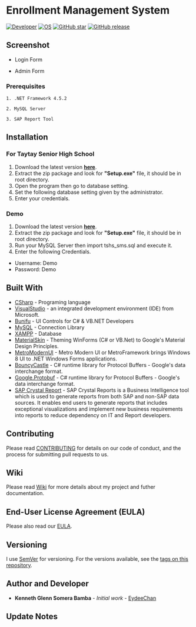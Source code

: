 # Enrollment Management System
[![Developer](https://img.shields.io/badge/Developed%20by%3A-Kenneth%20Glenn%20Somera%20Bamba-brightgreen.svg)](https://github.com/EydeeChan/)
[![OS](https://img.shields.io/badge/OS%3A-Windows%207%20and%20up-blue.svg)](https://github.com/EydeeChan/Voting-Management-System)
[![GitHub star](https://img.shields.io/github/stars/EydeeChan/Enrollment-Management-System.svg)](https://github.com/EydeeChan/Enrollment-Management-System)
[![GitHub release](https://img.shields.io/github/release/EydeeChan/Enrollment-Management-System.svg)](https://github.com/EydeeChan/Enrollment-Management-System)


## Screenshot


- Login Form


- Admin Form 

### Prerequisites
```
1. .NET Framework 4.5.2
```
```
2. MySQL Server
```
```
3. SAP Report Tool
```

## Installation

### For Taytay Senior High School
1. Download the latest version **[here](https://github.com/EydeeChan/Enrollment-Management-System/releases)**.
2. Extract the zip package and look for **"Setup.exe"** file, it should be in root directory.
3. Open the program then go to database setting.
4. Set the following database setting given by the administrator.
5. Enter your credentials.

### Demo
1. Download the latest version **[here](https://github.com/EydeeChan/Enrollment-Management-System/releases)**.
2. Extract the zip package and look for **"Setup.exe"** file, it should be in root directory.
3. Run your MySQL Server then import tshs_sms.sql and execute it.
4. Enter the following Credentials.

* Username: Demo
* Password: Demo


## Built With

* [CSharp](https://docs.microsoft.com/en-us/dotnet/csharp/) - Programing language
* [VisualStudio](https://visualstudio.microsoft.com/) - an integrated development environment (IDE) from Microsoft.
* [Bunifu](https://bunifuframework.com/docs/) - UI Controls for C# & VB.NET Developers
* [MySQL](https://github.com/mysql) - Connection Library
* [XAMPP](https://www.apachefriends.org/index.html) - Database
* [MaterialSkin](https://github.com/IgnaceMaes/WinForms-MaterialSkin) - Theming WinForms (C# or VB.Net) to Google's Material Design Principles.
* [MetroModernUI](http://denricdenise.info/) - Metro Modern UI or MetroFramework brings Windows 8 UI to .NET Windows Forms applications.
* [BouncyCastle](http://www.bouncycastle.org/csharp/) - C# runtime library for Protocol Buffers - Google's data interchange format.
* [Google.Protobuf](https://github.com/protocolbuffers/protobuf) - C# runtime library for Protocol Buffers - Google's data interchange format.
* [SAP Crystal Report](https://www.sap.com/sea/products/crystal-reports.html) - SAP Crystal Reports is a Business Intelligence tool which is used to generate reports from both SAP and non-SAP data sources. It enables end users to generate reports that includes exceptional visualizations and implement new business requirements into reports to reduce dependency on IT and Report developers.

## Contributing

Please read [CONTRIBUTING](CONTRIBUTING.md) for details on our code of conduct, and the process for submitting pull requests to us.

## Wiki

Please read [Wiki](https://github.com/EydeeChan/Enrollment-Management-System/wiki) for more details about my project and futher documentation.

## End-User License Agreement (EULA)
Please also read our [EULA](https://github.com/EydeeChan/Enrollment-Management-System/wiki/End-User-License-Agreement-(EULA)).

## Versioning

I use [SemVer](http://semver.org/) for versioning. For the versions available, see the [tags on this repository](https://github.com/EydeeChan/Enrollment-Management-System/tags).

## Author and Developer

* **Kenneth Glenn Somera Bamba** - *Initial work* - [EydeeChan](https://github.com/EydeeChan)


## Update Notes

